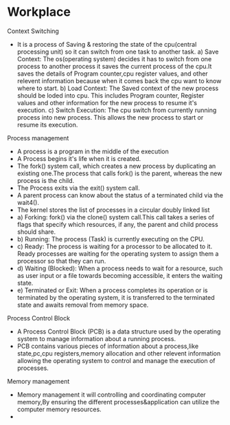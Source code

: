 # Workplace

Context Switching
- It is a process of Saving & restoring the state of the cpu(central processing unit) so it can switch from one task to another task.
a) Save Context: The os(operating system) decides it has to switch from one process to another process it saves the current process of the cpu.It saves the details of Program counter,cpu register values, and other relevent information because when it comes back the cpu want to know where to start.
b) Load Context: The Saved context of the new process should be loded into cpu. This includes Program counter, Register values and other information for the new process to resume it's execution.
c) Switch Execution: The cpu switch from currently running process into new process. This allows the new process to start or resume its execution.

Process management
- A process is a program in the middle of the execution
- A Process begins it's life when it is created.
- The fork() system call, which creates a new process by duplicating an existing one.The process that calls fork() is the parent, whereas the new process is the child.
- The Process exits via the exit() system call.
- A parent process can know about the status of a terminated child via the wait4().
- The kernel stores the list of processes in a circular doubly linked list
- a) Forking: fork() via the clone() system call.This call takes a series of flags that specify which resources, if any, the parent and child process should share.
- b) Running: The process (Task) is currently executing on the CPU.
- c) Ready: The process is waiting for a processor to be allocated to it. Ready processes are waiting for the operating system to assign them a processor so that they can run. 
- d) Waiting (Blocked): When a process needs to wait for a resource, such as user input or a file towards becoming accessible, it enters the waiting state.
- e) Terminated or Exit: When a process completes its operation or is terminated by the operating system, it is transferred to the terminated state and awaits removal from memory space.

Process Control Block
- A Process Control Block (PCB) is a data structure used by the operating system to manage information about a running process.
- PCB contains various pieces of information about a process,like state,pc,cpu registers,memory allocation and other relevent information  allowing the operating system to control and manage the execution of processes.

Memory management
- Memory management  it will controlling and coordinating computer memory,By ensuring the different processes&application can utilize the computer memory resources.
- 
